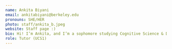 ```yaml
---
name: Ankita Biyani
email: ankitabiyani@berkeley.edu
pronouns: SHE/HER
photo: staff/ankita_b.jpeg
website: Staff page :)
bio: Hi! I’m Ankita, and I’m a sophomore studying Cognitive Science & Data Science. In my free-time, I love to listen to music, watch movies, and try new cooking recipes! 
role: Tutor (UCS1)
---
```

